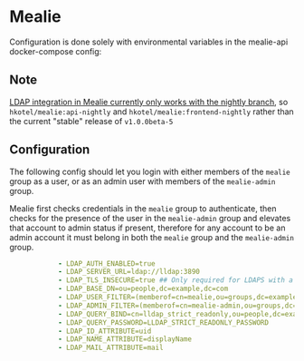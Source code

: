 # Mealie

Configuration is done solely with environmental variables in the mealie-api docker-compose config:

## Note
[LDAP integration in Mealie currently only works with the nightly branch](https://github.com/hay-kot/mealie/issues/2402#issuecomment-1560176528), so `hkotel/mealie:api-nightly` and `hkotel/mealie:frontend-nightly` rather than the current "stable" release of `v1.0.0beta-5`

## Configuration

The following config should let you login with either members of the `mealie` group as a user, or as an admin user with members of the `mealie-admin` group.  

Mealie first checks credentials in the `mealie` group to authenticate, then checks for the presence of the user in the `mealie-admin` group and elevates that account to admin status if present, therefore for any account to be an admin account it must belong in both the `mealie` group and the `mealie-admin` group.

```yaml
            - LDAP_AUTH_ENABLED=true
            - LDAP_SERVER_URL=ldap://lldap:3890
            - LDAP_TLS_INSECURE=true ## Only required for LDAPS with a self-signed certificate
            - LDAP_BASE_DN=ou=people,dc=example,dc=com
            - LDAP_USER_FILTER=(memberof=cn=mealie,ou=groups,dc=example,dc=com)
            - LDAP_ADMIN_FILTER=(memberof=cn=mealie-admin,ou=groups,dc=example,dc=com)
            - LDAP_QUERY_BIND=cn=lldap_strict_readonly,ou=people,dc=example,dc=com
            - LDAP_QUERY_PASSWORD=LLDAP_STRICT_READONLY_PASSWORD
            - LDAP_ID_ATTRIBUTE=uid
            - LDAP_NAME_ATTRIBUTE=displayName
            - LDAP_MAIL_ATTRIBUTE=mail
```   
